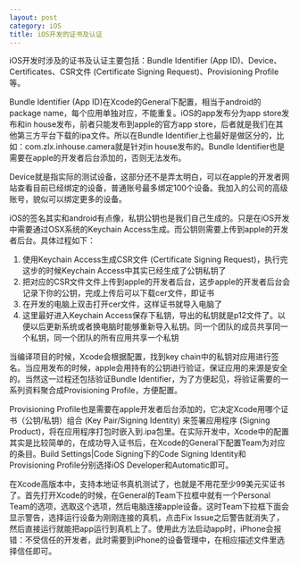 ```yaml
---
layout: post
category: iOS
title: iOS开发的证书及认证
---
```


iOS开发时涉及的证书及认证主要包括：Bundle Identifier (App ID)、Device、Certificates、CSR文件 (Certificate Signing Request)、Provisioning Profile等。

<!-- more -->

Bundle Identifier (App ID)在Xcode的General下配置，相当于android的package name，每个应用单独对应，不能重复。iOS的app发布分为app store发布和in house发布，前者只能发布到apple的官方app store，后者就是我们在其他第三方平台下载的ipa文件。所以在Bundle Identifier上也最好是做区分的，比如：com.zlx.inhouse.camera就是针对in house发布的。Bundle Identifier也是需要在apple的开发者后台添加的，否则无法发布。  

Device就是指实际的测试设备，这部分还不是弄太明白，可以在apple的开发者网站查看目前已经绑定的设备，普通账号最多绑定100个设备。我加入的公司的高级账号，貌似可以绑定更多的设备。  

iOS的签名其实和android有点像，私钥公钥也是我们自己生成的。只是在iOS开发中需要通过OSX系统的Keychain Access生成。而公钥则需要上传到apple的开发者后台。具体过程如下：

1. 使用Keychain Access生成CSR文件 (Certificate Signing Request)，执行完这步的时候Keychain Access中其实已经生成了公钥私钥了
2. 把对应的CSR文件文件上传到apple的开发者后台，这步apple的开发者后台会记录下你的公钥，完成上传后可以下载cer文件，即证书
3. 在开发的电脑上双击打开cer文件，这样证书就导入电脑了
4. 这里最好进入Keychain Access保存下私钥，导出的私钥就是p12文件了。以便以后更新系统或者换电脑时能够重新导入私钥。同一个团队的成员共享同一个私钥，同一个团队的所有应用共享一个私钥

当编译项目的时候，Xcode会根据配置，找到key chain中的私钥对应用进行签名。当应用发布的时候，apple会用持有的公钥进行验证，保证应用的来源是安全的。当然这一过程还包括验证Bundle Identifier，为了方便起见，将验证需要的一系列资料聚合成Provisioning Profile，方便配置。  

Provisioning Profile也是需要在apple开发者后台添加的，它决定Xcode用哪个证书（公钥/私钥）组合  (Key Pair/Signing Identity) 来签署应用程序 (Signing Product)，将在应用程序打包时嵌入到.ipa包里。在实际开发中，Xcode中的配置其实是比较简单的，在成功导入证书后，在Xcode的General下配置Team为对应的条目。Build Settings|Code Signing下的Code Signing Identity和Provisioning Profile分别选择iOS Developer和Automatic即可。  

在Xcode高版本中，支持本地证书真机测试了，也就是不用花至少99美元买证书了。首先打开Xcode的时候，在General的Team下拉框中就有一个Personal Team的选项，选取这个选项，然后电脑连接apple设备。这时Team下拉框下面会显示警告，选择运行设备为刚刚连接的真机，点击Fix Issue之后警告就消失了，然后直接运行就能把app运行到真机上了。使用此方法启动app时，iPhone会报错：不受信任的开发者，此时需要到iPhone的设备管理中，在相应描述文件里选择信任即可。

